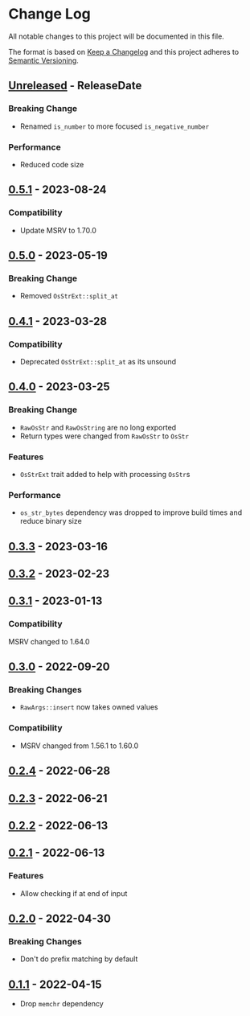 # Change Log
All notable changes to this project will be documented in this file.

The format is based on [Keep a Changelog](http://keepachangelog.com/)
and this project adheres to [Semantic Versioning](http://semver.org/).

<!-- next-header -->
## [Unreleased] - ReleaseDate

### Breaking Change

- Renamed `is_number` to more focused `is_negative_number`

### Performance

- Reduced code size

## [0.5.1] - 2023-08-24

### Compatibility

- Update MSRV to 1.70.0

## [0.5.0] - 2023-05-19

### Breaking Change

- Removed `OsStrExt::split_at`

## [0.4.1] - 2023-03-28

### Compatibility

- Deprecated `OsStrExt::split_at` as its unsound

## [0.4.0] - 2023-03-25

### Breaking Change

- `RawOsStr` and `RawOsString` are no long exported
- Return types were changed from `RawOsStr` to `OsStr`

### Features

- `OsStrExt` trait added to help with processing `OsStr`s

### Performance

- `os_str_bytes` dependency was dropped to improve build times and reduce binary size

## [0.3.3] - 2023-03-16

## [0.3.2] - 2023-02-23

## [0.3.1] - 2023-01-13

### Compatibility

MSRV changed to 1.64.0

## [0.3.0] - 2022-09-20

### Breaking Changes

- `RawArgs::insert` now takes owned values

### Compatibility

- MSRV changed from 1.56.1 to 1.60.0

## [0.2.4] - 2022-06-28

## [0.2.3] - 2022-06-21

## [0.2.2] - 2022-06-13

## [0.2.1] - 2022-06-13

### Features

- Allow checking if at end of input

## [0.2.0] - 2022-04-30

### Breaking Changes

- Don't do prefix matching by default

## [0.1.1] - 2022-04-15

- Drop `memchr` dependency

<!-- next-url -->
[Unreleased]: https://github.com/clap-rs/clap/compare/clap_lex-v0.5.1...HEAD
[0.5.1]: https://github.com/clap-rs/clap/compare/clap_lex-v0.5.0...clap_lex-v0.5.1
[0.5.0]: https://github.com/clap-rs/clap/compare/clap_lex-v0.4.1...clap_lex-v0.5.0
[0.4.1]: https://github.com/clap-rs/clap/compare/clap_lex-v0.4.0...clap_lex-v0.4.1
[0.4.0]: https://github.com/clap-rs/clap/compare/clap_lex-v0.3.3...clap_lex-v0.4.0
[0.3.3]: https://github.com/clap-rs/clap/compare/clap_lex-v0.3.2...clap_lex-v0.3.3
[0.3.2]: https://github.com/clap-rs/clap/compare/clap_lex-v0.3.1...clap_lex-v0.3.2
[0.3.1]: https://github.com/clap-rs/clap/compare/clap_lex-v0.3.0...clap_lex-v0.3.1
[0.3.0]: https://github.com/clap-rs/clap/compare/clap_lex-v0.2.4...clap_lex-v0.3.0
[0.2.4]: https://github.com/clap-rs/clap/compare/clap_lex-v0.2.3...clap_lex-v0.2.4
[0.2.3]: https://github.com/clap-rs/clap/compare/clap_lex-v0.2.2...clap_lex-v0.2.3
[0.2.2]: https://github.com/clap-rs/clap/compare/clap_lex-v0.2.1...clap_lex-v0.2.2
[0.2.1]: https://github.com/clap-rs/clap/compare/clap_lex-v0.2.0...clap_lex-v0.2.1
[0.2.0]: https://github.com/clap-rs/clap/compare/clap_lex-v0.1.1...clap_lex-v0.2.0
[0.1.1]: https://github.com/clap-rs/clap/compare/ce71b08a3fe28c640dc6e17f6f5bb1452bd6d6d8...clap_lex-v0.1.1
